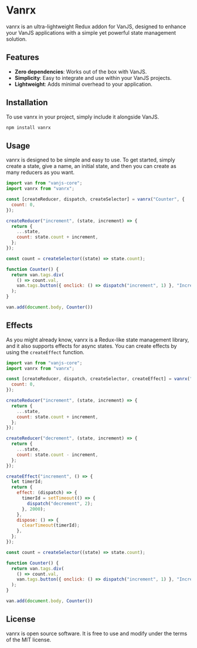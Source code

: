 # Vanrx

vanrx is an ultra-lightweight Redux addon for VanJS, designed to enhance your VanJS applications with a simple yet powerful state management solution.

## Features

- **Zero dependencies**: Works out of the box with VanJS.
- **Simplicity**: Easy to integrate and use within your VanJS projects.
- **Lightweight**: Adds minimal overhead to your application.

## Installation

To use vanrx in your project, simply include it alongside VanJS.

```bash
npm install vanrx
```

## Usage

vanrx is designed to be simple and easy to use. To get started, simply create a state, give a name, an initial state, and then you can create as many reducers as you want.

```js
import van from "vanjs-core";
import vanrx from "vanrx";

const [createReducer, dispatch, createSelector] = vanrx("Counter", {
  count: 0,
});

createReducer("increment", (state, increment) => {
  return {
    ...state,
    count: state.count + increment,
  };
});

const count = createSelector((state) => state.count);

function Counter() {
  return van.tags.div(
    () => count.val,
    van.tags.button({ onclick: () => dispatch("increment", 1) }, "Increment"),
  );
}

van.add(document.body, Counter())

```

## Effects
As you might already know, vanrx is a Redux-like state management library,  and it also supports effects for async states. You can create effects by using the `createEffect` function.

```js
import van from "vanjs-core";
import vanrx from "vanrx";

const [createReducer, dispatch, createSelector, createEffect] = vanrx("Counter", {
  count: 0,
});

createReducer("increment", (state, increment) => {
  return {
    ...state,
    count: state.count + increment,
  };
});

createReducer("decrement", (state, increment) => {
  return {
    ...state,
    count: state.count - increment,
  };
});

createEffect("increment", () => {
  let timerId;
  return {
    effect: (dispatch) => {
      timerId = setTimeout(() => {
        dispatch("decrement", 2);
      }, 2000);
    },
    dispose: () => {
      clearTimeout(timerId);
    },
  };
});

const count = createSelector((state) => state.count);

function Counter() {
  return van.tags.div(
    () => count.val,
    van.tags.button({ onclick: () => dispatch("increment", 1) }, "Increment"),
  );
}

van.add(document.body, Counter())
```

## License

vanrx is open source software. It is free to use and modify under the terms of the MIT license.
